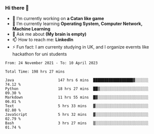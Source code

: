 ### Hi there 👋
- 🔭 I’m currently working on **a Catan like game**
- 🌱 I’m currently learning **Operating System, Computer Network, Machine Learning**
- 💬 Ask me about **(My brain is empty)**
- 📫 How to reach me: **LinkedIn**
- ⚡ Fun fact: I am currenty studying in UK, and I organize evernts like hackathon for uni students

<!--START_SECTION:waka-->

```text
From: 24 November 2021 - To: 10 April 2023

Total Time: 198 hrs 27 mins

Java                    147 hrs 6 mins  ██████████████████▓░░░░░░   74.12 %
Python                  18 hrs 27 mins  ██▒░░░░░░░░░░░░░░░░░░░░░░   09.30 %
Markdown                11 hrs 55 mins  █▓░░░░░░░░░░░░░░░░░░░░░░░   06.01 %
Text                    5 hrs 33 mins   ▓░░░░░░░░░░░░░░░░░░░░░░░░   02.80 %
JavaScript              5 hrs 32 mins   ▓░░░░░░░░░░░░░░░░░░░░░░░░   02.79 %
Bash                    3 hrs 27 mins   ▒░░░░░░░░░░░░░░░░░░░░░░░░   01.74 %
```

<!--END_SECTION:waka-->
